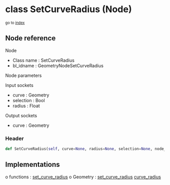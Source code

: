 # class SetCurveRadius (Node)

<sub>go to [index](/docs/index.md)</sub>

## Node reference

Node
 - Class name : SetCurveRadius
 - bl_idname : GeometryNodeSetCurveRadius

Node parameters

Input sockets
 - curve : Geometry
 - selection : Bool
 - radius : Float

Output sockets
 - curve : Geometry

### Header

``` python
def SetCurveRadius(self, curve=None, radius=None, selection=None, node_label=None, node_color=None):
```

## Implementations

o functions : [set_curve_radius](/docs/GeoNodes_classes/GLOBAL.md#set_curve_radius)
o Geometry : [set_curve_radius](/docs/GeoNodes_classes/Geometry.md#set_curve_radius) [curve_radius](/docs/GeoNodes_classes/Geometry.md#curve_radius) 


